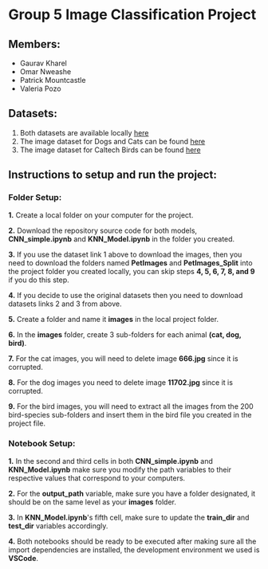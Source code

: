 # Group 5 Image Classification Project

## Members:
- Gaurav Kharel
- Omar Nweashe
- Patrick Mountcastle
- Valeria Pozo

## Datasets:

1. Both datasets are available locally [here](https://drive.google.com/drive/u/2/folders/12_N3wohlEbR33qDdGV3b8amnR2uz8iDs)
2. The image dataset for Dogs and Cats can be found [here](https://www.microsoft.com/en-us/download/details.aspx?id=54765)
3. The image dataset for Caltech Birds can be found [here](https://data.caltech.edu/records/65de6-vp158) 


## Instructions to setup and run the project:

### **Folder Setup:**
**1.** Create a local folder on your computer for the project.

**2.** Download the repository source code for both models, **CNN_simple.ipynb** and **KNN_Model.ipynb** in the folder you created.

**3.** If you use the dataset link 1 above to download the images, then you need to download the folders named **PetImages** and **PetImages_Split** into the project folder you created locally, you can skip steps **4, 5, 6, 7, 8, and 9** if you do this step.

**4.** If you decide  to use the original datasets then you need to download datasets links 2 and 3 from above.

**5.** Create a folder and name it **images** in the local project folder.

**6.** In the **images** folder, create 3 sub-folders for each animal **(cat, dog, bird)**.

**7.** For the cat images, you will need to delete image **666.jpg** since it is corrupted.

**8.** For the dog images you need to delete image **11702.jpg** since it is corrupted.

**9.** For the bird images, you will need to extract all the images from the 200 bird-species sub-folders and insert them in the bird file you created in the project file.

### **Notebook Setup:**
**1.** In the second and third cells in both **CNN_simple.ipynb** and **KNN_Model.ipynb** make sure you modify the path variables to their respective values that correspond to your computers.

**2.** For the **output_path** variable, make sure you have a folder designated, it should be on the same level as your **images** folder.

**3.** In **KNN_Model.ipynb**'s fifth cell, make sure to update the **train_dir** and **test_dir** variables accordingly.

**4.** Both notebooks should be ready to be executed after making sure all the import dependencies are installed, the development environment we used is **VSCode**.

